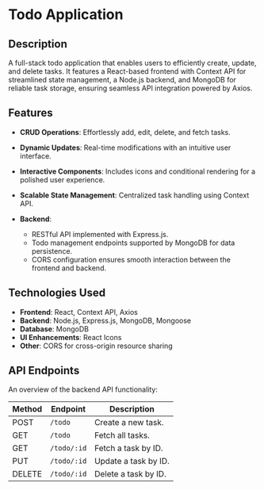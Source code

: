 # Todo Application

## Description
A full-stack todo application that enables users to efficiently create, update, and delete tasks. It features a React-based frontend with Context API for streamlined state management, a Node.js backend, and MongoDB for reliable task storage, ensuring seamless API integration powered by Axios.

## Features
- **CRUD Operations**: Effortlessly add, edit, delete, and fetch tasks.
- **Dynamic Updates**: Real-time modifications with an intuitive user interface.
- **Interactive Components**: Includes icons and conditional rendering for a polished user experience.
- **Scalable State Management**: Centralized task handling using Context API.

- **Backend**:
  - RESTful API implemented with Express.js.
  - Todo management endpoints supported by MongoDB for data persistence.
  - CORS configuration ensures smooth interaction between the frontend and backend.

## Technologies Used
- **Frontend**: React, Context API, Axios
- **Backend**: Node.js, Express.js, MongoDB, Mongoose
- **Database**: MongoDB
- **UI Enhancements**: React Icons
- **Other**: CORS for cross-origin resource sharing

## API Endpoints
An overview of the backend API functionality:

| Method | Endpoint       | Description          |
|--------|----------------|----------------------|
| POST   | `/todo`        | Create a new task.   |
| GET    | `/todo`        | Fetch all tasks.     |
| GET    | `/todo/:id`    | Fetch a task by ID.  |
| PUT    | `/todo/:id`    | Update a task by ID. |
| DELETE | `/todo/:id`    | Delete a task by ID. |
